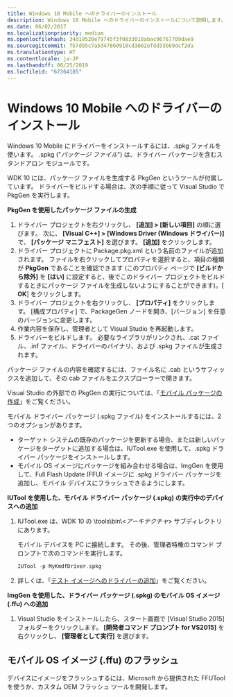 ```yaml
---
title: Windows 10 Mobile へのドライバーのインストール
description: Windows 10 Mobile へのドライバーのインストールについて説明します。
ms.date: 06/02/2017
ms.localizationpriority: medium
ms.openlocfilehash: 34d19520e79745f3f0833010abac96767709dae9
ms.sourcegitcommit: fb7d95c7a5d47860918cd3602efdd33b69dcf2da
ms.translationtype: HT
ms.contentlocale: ja-JP
ms.lasthandoff: 06/25/2019
ms.locfileid: "67364185"
---
```

# <a name="installing-a-driver-on-windows-10-mobile"></a>Windows 10 Mobile へのドライバーのインストール

Windows 10 Mobile にドライバーをインストールするには、.spkg ファイルを使います。 .spkg ("*パッケージ ファイル*") は、ドライバー パッケージを含むスタンドアロン モジュールです。

WDK 10 には、パッケージ ファイルを生成する PkgGen というツールが付属しています。 ドライバーをビルドする場合は、次の手順に従って Visual Studio で PkgGen を実行します。

**PkgGen を使用したパッケージ ファイルの生成**

1.  ドライバー プロジェクトを右クリックし、 **[追加] &gt; [新しい項目]** の順に選びます。 次に、 **[Visual C++] &gt; [Windows Driver (Windows ドライバー)]** で、 **[パッケージ マニフェスト]** を選びます。 **[追加]** をクリックします。
2.  ドライバー プロジェクトに Package.pkg.xml という名前のファイルが追加されます。 ファイルを右クリックしてプロパティを選択すると、項目の種類が **PkgGen** であることを確認できます (このプロパティ ページで **[ビルドから除外]** を **[はい]** に設定すると、後でこのドライバー プロジェクトをビルドするときにパッケージ ファイルを生成しないようにすることができます)。[ **OK**] をクリックします。
3.  ドライバー プロジェクトを右クリックし、 **[プロパティ]** をクリックします。 [構成プロパティ] で、PackageGen ノードを開き、[バージョン] を任意のバージョンに変更します。
4.  作業内容を保存し、管理者として Visual Studio を再起動します。
5.  ドライバーをビルドします。 必要なライブラリがリンクされ、.cat ファイル、.inf ファイル、ドライバーのバイナリ、および .spkg ファイルが生成されます。

パッケージ ファイルの内容を確認するには、ファイル名に .cab というサフィックスを追加して、その cab ファイルをエクスプローラーで開きます。

Visual Studio の外部での PkgGen の実行については、「[モバイル パッケージの作成](https://docs.microsoft.com/previous-versions/windows/hardware/packaging/dn756642(v=vs.85))」をご覧ください。

モバイル ドライバー パッケージ (.spkg ファイル) をインストールするには、2 つのオプションがあります。

-   ターゲット システムの既存のパッケージを更新する場合、または新しいパッケージをターゲットに追加する場合は、IUTool.exe を使用して、.spkg ドライバー パッケージをインストールします。
-   モバイル OS イメージにパッケージを組み合わせる場合は、ImgGen を使用して、Full Flash Update (FFU) イメージに .spkg ドライバー パッケージを追加し、モバイル デバイスにフラッシュできるようにします。

**IUTool を使用した、モバイル ドライバー パッケージ (.spkg) の実行中のデバイスへの追加**

1.  IUTool.exe は、WDK 10 の \\tools\\bin\\&lt;*アーキテクチャ*&gt; サブディレクトリにあります。

    モバイル デバイスを PC に接続します。 その後、管理者特権のコマンド プロンプトで次のコマンドを実行します。

       ```cpp
       IUTool -p MyKmdfDriver.spkg
       ```

2.  詳しくは、「[テスト イメージへのドライバーの追加](https://docs.microsoft.com/previous-versions/mt131832(v=vs.85))」をご覧ください。

**ImgGen を使用した、ドライバー パッケージ (.spkg) のモバイル OS イメージ (.ffu) への追加**

1.  Visual Studio をインストールしたら、スタート画面で [Visual Studio 2015] フォルダーをクリックします。 **[開発者コマンド プロンプト for VS2015]** を右クリックし、 **[管理者として実行]** を選びます。

## <a name="span-idflashing_a_mobile_os_image__ffu_spanspan-idflashing_a_mobile_os_image__ffu_spanflashing-a-mobile-os-image-ffu"></a><span id="flashing_a_mobile_os_image__.ffu_"></span><span id="FLASHING_A_MOBILE_OS_IMAGE__.FFU_"></span>モバイル OS イメージ (.ffu) のフラッシュ

デバイスにイメージをフラッシュするには、Microsoft から提供された FFUTool を使うか、カスタム OEM フラッシュ ツールを開発します。
